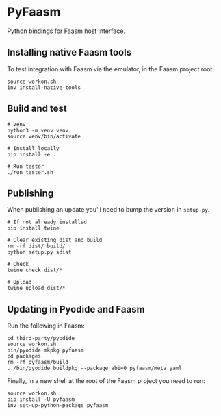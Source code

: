 # PyFaasm

Python bindings for Faasm host interface.

## Installing native Faasm tools

To test integration with Faasm via the emulator, in the Faasm project root:

```
source workon.sh
inv install-native-tools
```

## Build and test

```
# Venv
python3 -m venv venv
source venv/bin/activate

# Install locally
pip install -e .

# Run tester
./run_tester.sh
```

## Publishing

When publishing an update you'll need to bump the version in `setup.py`.

```
# If not already installed
pip install twine

# Clear existing dist and build
rm -rf dist/ build/
python setup.py sdist

# Check
twine check dist/*

# Upload
twine upload dist/*
```

## Updating in Pyodide and Faasm

Run the following in Faasm:

```
cd third-party/pyodide
source workon.sh
bin/pyodide mkpkg pyfaasm
cd packages
rm -rf pyfaasm/build
../bin/pyodide buildpkg --package_abi=0 pyfaasm/meta.yaml
```
 
Finally, in a new shell at the root of the Faasm project you need to run:
 
```
source workon.sh
pip install -U pyfaasm
inv set-up-python-package pyfaasm
```
